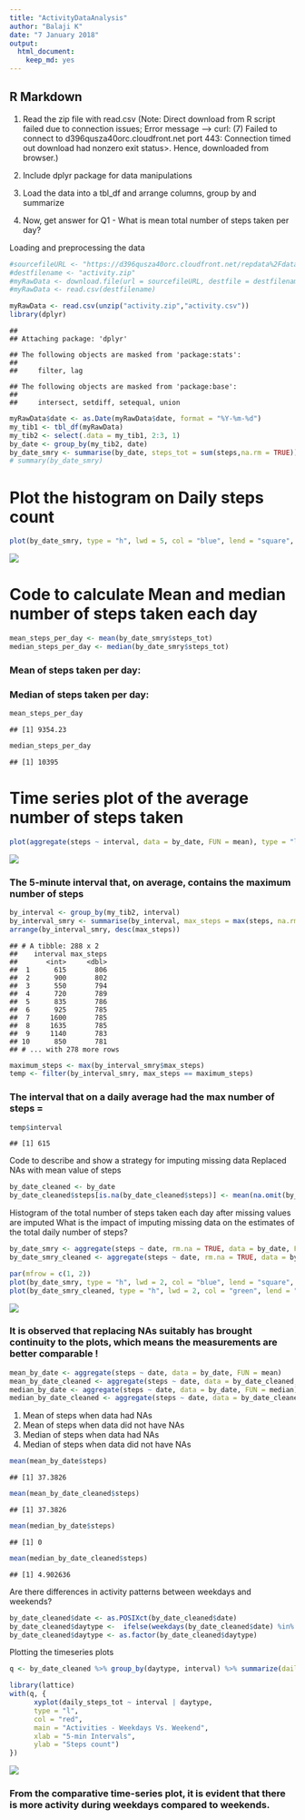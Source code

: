 ```yaml
---
title: "ActivityDataAnalysis"
author: "Balaji K"
date: "7 January 2018"
output: 
  html_document: 
    keep_md: yes
---
```




## R Markdown

1. Read the zip file with read.csv 
(Note: Direct download from R script failed due to connection issues; Error message --> curl: (7) Failed to connect to d396qusza40orc.cloudfront.net port 443: Connection timed out
download had nonzero exit status>.     Hence, downloaded from browser.)

2. Include dplyr package for data manipulations
5. Load the data into a tbl_df and arrange columns, group by and summarize
6. Now, get answer for Q1 - What is mean total number of steps taken per day?

Loading and preprocessing the data



```r
#sourcefileURL <- "https://d396qusza40orc.cloudfront.net/repdata%2Fdata%2Factivity.zip"
#destfilename <- "activity.zip"
#myRawData <- download.file(url = sourcefileURL, destfile = destfilename, method = "curl")
#myRawData <- read.csv(destfilename)

myRawData <- read.csv(unzip("activity.zip","activity.csv"))
library(dplyr)
```

```
## 
## Attaching package: 'dplyr'
```

```
## The following objects are masked from 'package:stats':
## 
##     filter, lag
```

```
## The following objects are masked from 'package:base':
## 
##     intersect, setdiff, setequal, union
```

```r
myRawData$date <- as.Date(myRawData$date, format = "%Y-%m-%d")
my_tib1 <- tbl_df(myRawData)
my_tib2 <- select(.data = my_tib1, 2:3, 1)
by_date <- group_by(my_tib2, date)
by_date_smry <- summarise(by_date, steps_tot = sum(steps,na.rm = TRUE))
# summary(by_date_smry)
```
#  Plot the histogram on Daily steps count

```r
plot(by_date_smry, type = "h", lwd = 5, col = "blue", lend = "square", ylab = "Steps", xlab = "Date", main = "Total steps taken each day")
```

![](PA1_template_files/figure-html/unnamed-chunk-2-1.png)<!-- -->

# Code to calculate Mean and median number of steps taken each day

```r
mean_steps_per_day <- mean(by_date_smry$steps_tot)
median_steps_per_day <- median(by_date_smry$steps_tot)
```
### Mean of steps taken per day:
### Median of steps taken per day:


```r
mean_steps_per_day
```

```
## [1] 9354.23
```

```r
median_steps_per_day
```

```
## [1] 10395
```

#  Time series plot of the average number of steps taken


```r
plot(aggregate(steps ~ interval, data = by_date, FUN = mean), type = "l", col ="blue")
```

![](PA1_template_files/figure-html/unnamed-chunk-5-1.png)<!-- -->

###  The 5-minute interval that, on average, contains the maximum number of steps


```r
by_interval <- group_by(my_tib2, interval)
by_interval_smry <- summarise(by_interval, max_steps = max(steps, na.rm = TRUE))
arrange(by_interval_smry, desc(max_steps))
```

```
## # A tibble: 288 x 2
##    interval max_steps
##       <int>     <dbl>
##  1      615       806
##  2      900       802
##  3      550       794
##  4      720       789
##  5      835       786
##  6      925       785
##  7     1600       785
##  8     1635       785
##  9     1140       783
## 10      850       781
## # ... with 278 more rows
```

```r
maximum_steps <- max(by_interval_smry$max_steps)
temp <- filter(by_interval_smry, max_steps == maximum_steps)
```

### The interval that on a daily average had the max number of steps =


```r
temp$interval
```

```
## [1] 615
```

Code to describe and show a strategy for imputing missing data
Replaced NAs with mean value of steps


```r
by_date_cleaned <- by_date
by_date_cleaned$steps[is.na(by_date_cleaned$steps)] <- mean(na.omit(by_date_cleaned$steps))
```

Histogram of the total number of steps taken each day after missing values are imputed
What is the impact of imputing missing data on the estimates of the total daily number of steps?


```r
by_date_smry <- aggregate(steps ~ date, rm.na = TRUE, data = by_date, FUN = sum)
by_date_smry_cleaned <- aggregate(steps ~ date, rm.na = TRUE, data = by_date_cleaned, FUN = sum)

par(mfrow = c(1, 2)) 
plot(by_date_smry, type = "h", lwd = 2, col = "blue", lend = "square", ylab = "Steps", xlab = "Date", main = "with NAs")
plot(by_date_smry_cleaned, type = "h", lwd = 2, col = "green", lend = "square", ylab = "Steps", xlab = "Date", main = "with NAs replaced")
```

![](PA1_template_files/figure-html/unnamed-chunk-9-1.png)<!-- -->

### It is observed that replacing NAs suitably has brought continuity to the plots, which means the measurements are better comparable !


```r
mean_by_date <- aggregate(steps ~ date, data = by_date, FUN = mean)
mean_by_date_cleaned <- aggregate(steps ~ date, data = by_date_cleaned, FUN = mean)
median_by_date <- aggregate(steps ~ date, data = by_date, FUN = median)
median_by_date_cleaned <- aggregate(steps ~ date, data = by_date_cleaned, FUN = median)
```
1. Mean of steps when data had NAs
2. Mean of steps when data did not have NAs
3. Median of steps when data had NAs
4. Median of steps when data did not have NAs


```r
mean(mean_by_date$steps)
```

```
## [1] 37.3826
```

```r
mean(mean_by_date_cleaned$steps)
```

```
## [1] 37.3826
```

```r
mean(median_by_date$steps)
```

```
## [1] 0
```

```r
mean(median_by_date_cleaned$steps)
```

```
## [1] 4.902636
```


Are there differences in activity patterns between weekdays and weekends?


```r
by_date_cleaned$date <- as.POSIXct(by_date_cleaned$date)
by_date_cleaned$daytype <-  ifelse(weekdays(by_date_cleaned$date) %in% c("Saturday", "Sunday"), "weekend", "weekday")
by_date_cleaned$daytype <- as.factor(by_date_cleaned$daytype)
```
Plotting the timeseries plots


```r
q <- by_date_cleaned %>% group_by(daytype, interval) %>% summarize(daily_steps_tot = sum(steps))

library(lattice)
with(q, {
      xyplot(daily_steps_tot ~ interval | daytype, 
      type = "l",    
      col = "red",
      main = "Activities - Weekdays Vs. Weekend",
      xlab = "5-min Intervals",
      ylab = "Steps count")
})
```

![](PA1_template_files/figure-html/unnamed-chunk-13-1.png)<!-- -->


### From the comparative time-series plot, it is evident that there is more activity during weekdays compared to weekends.


